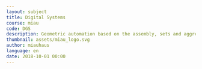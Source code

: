 ```yaml
---
layout: subject
title: Digital Systems
course: miau
code: DGS
description: Geometric automation based on the assembly, sets and aggregation of related components conforming complex entities. Case studies of procedural routines, cellular automata, emerging environments and multiagent systems. 
thumbnail: assets/miau_logo.svg
author: miauhaus
language: en
date: 2018-10-01 00:00
---
```

